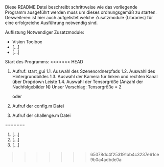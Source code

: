 Diese README Datei beschreibt schrittweise wie das vorliegende Programm ausgeführt werden muss um dieses ordnungsgemäß zu starten. 
Desweiteren ist hier auch aufgelistet welche Zusatzmodule (Libraries) für eine erfolgreiche Ausführung notwendig sind. 

Auflistung Notwendiger Zusatzmodule:
- Vision Toolbox
- [...]
- [...]

Start des Programms:
<<<<<<< HEAD
1. 	Aufruf: start_gui
1.1.	Auswahl des Szenenordnerpfads
1.2. 	Auswahl des Hintergrundbildes
1.3. 	Auswahl der Kamera für linken und rechten Kanal über Dropdown Leiste
1.4. 	Auswahl der Tensorgröße (Anzahl der Nachfolgebilder N)
	Unser Vorschlag: Tensorgröße = 2

	
	oder

1. Aufruf der config.m Datei
2. Aufruf der challenge.m Datei



=======
1. [...]
2. [...]
3. [...]
>>>>>>> 65078dc4f253191bb4c3237e61ce9b0a4adbde0a
